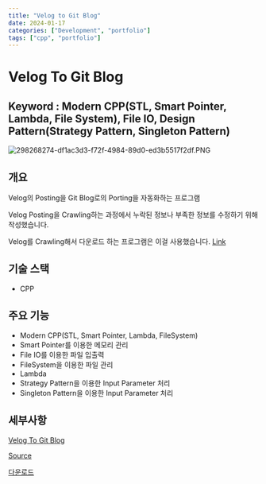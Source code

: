 ```yaml
---
title: "Velog to Git Blog"
date: 2024-01-17
categories: ["Development", "portfolio"]
tags: ["cpp", "portfolio"]
---
```


# Velog To Git Blog

## Keyword : Modern CPP(STL, Smart Pointer, Lambda, File System), File IO, Design Pattern(Strategy Pattern, Singleton Pattern)

![298268274-df1ac3d3-f72f-4984-89d0-ed3b5517f2df.PNG](https://postfiles.pstatic.net/MjAyNDAyMDlfMjYw/MDAxNzA3NDczODQzOTQ2.VHYPTxLdf4ai1NUGy_AgfX9J_w-kdylWW3O9fJGrjqIg.jE2VOaiIbt-ocYh_rx8UAypyddG88QqwwxGMCtmFmIog.PNG.sinsin63/298268274-df1ac3d3-f72f-4984-89d0-ed3b5517f2df.png?type=w580)

## 개요

Velog의 Posting을 Git Blog로의 Porting을 자동화하는 프로그램

Velog Posting을 Crawling하는 과정에서 누락된 정보나 부족한 정보를 수정하기 위해 작성했습니다.

Velog를 Crawling해서 다운로드 하는 프로그램은 이걸 사용했습니다. [Link](https://github.com/cjaewon/velog-backup)

## 기술 스택

- CPP

## 주요 기능

- Modern CPP(STL, Smart Pointer, Lambda, FileSystem)
- Smart Pointer를 이용한 메모리 관리
- File IO를 이용한 파일 입출력
- FileSystem을 이용한 파일 관리
- Lambda
- Strategy Pattern을 이용한 Input Parameter 처리
- Singleton Pattern을 이용한 Input Parameter 처리

## 세부사항

[Velog To Git Blog](https://www.notion.so/Velog-To-Git-Blog-b38c7e3e87634f36a856837f7c1850dd?pvs=21)

[Source](https://github.com/sinsin950313/VelogToGitBlog)

[다운로드](https://naver.me/Ga2ScRTa)